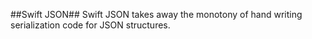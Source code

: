 ##Swift JSON##
Swift JSON takes away the monotony of hand writing serialization code for JSON structures.
